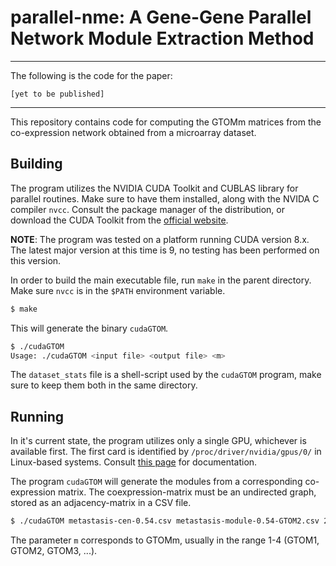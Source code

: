 # parallel-nme: A Gene-Gene Parallel Network Module Extraction Method

---

The following is the code for the paper:

	[yet to be published]

---

This repository contains code for computing the GTOMm matrices from the co-expression network obtained from a microarray dataset.

## Building

The program utilizes the NVIDIA CUDA Toolkit and CUBLAS library for parallel routines. Make sure to have them installed, along with the NVIDA C compiler `nvcc`. Consult the package manager of the distribution, or download the CUDA Toolkit from the [official website](https://developer.nvidia.com/cuda-zone).

**NOTE**: The program was tested on a platform running CUDA version 8.x. The latest major version at this time is 9, no testing has been performed on this version.

In order to build the main executable file, run `make` in the parent directory.
Make sure `nvcc` is in the `$PATH` environment variable.

```sh
$ make
```

This will generate the binary `cudaGTOM`.

```sh
$ ./cudaGTOM
Usage: ./cudaGTOM <input file> <output file> <m>
```
The `dataset_stats` file is a shell-script used by the `cudaGTOM` program, make sure to keep them both in the same directory.

## Running

In it's current state, the program utilizes only a single GPU, whichever is available first. The first card is identified by `/proc/driver/nvidia/gpus/0/` in Linux-based systems. Consult [this page](http://us.download.nvidia.com/XFree86/Linux-x86/304.132/README/procinterface.html) for documentation.

The program `cudaGTOM` will generate the modules from a corresponding co-expression matrix. The coexpression-matrix must be an undirected graph, stored as an adjacency-matrix in a CSV file.

```sh
$ ./cudaGTOM metastasis-cen-0.54.csv metastasis-module-0.54-GTOM2.csv 2
```

The parameter `m` corresponds to GTOMm, usually in the range 1-4 (GTOM1, GTOM2, GTOM3, ...).





